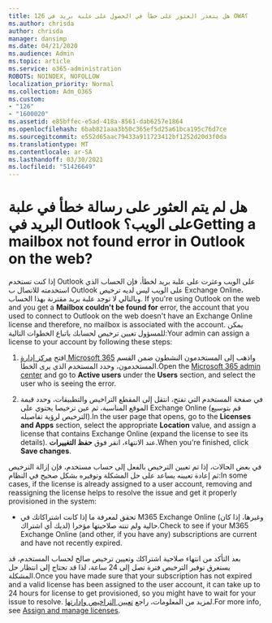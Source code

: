 ```yaml
---
title: 126 هل يتعذر العثور على خطأ في الحصول على علبة بريد في OWA؟
ms.author: chrisda
author: chrisda
manager: dansimp
ms.date: 04/21/2020
ms.audience: Admin
ms.topic: article
ms.service: o365-administration
ROBOTS: NOINDEX, NOFOLLOW
localization_priority: Normal
ms.collection: Adm_O365
ms.custom:
- "126"
- "1600020"
ms.assetid: e85bffec-e5ad-418a-8561-dab6257e1864
ms.openlocfilehash: 6bab821aaa3b50c365ef5d25a61bca195c76d7ce
ms.sourcegitcommit: e552d65aac79433a911723412bf1252d20d3f0da
ms.translationtype: MT
ms.contentlocale: ar-SA
ms.lasthandoff: 03/30/2021
ms.locfileid: "51426649"
---
```

# <a name="getting-a-mailbox-not-found-error-in-outlook-on-the-web"></a><span data-ttu-id="95f23-102">هل لم يتم العثور على رسالة خطأ في علبة البريد في Outlook على الويب؟</span><span class="sxs-lookup"><span data-stu-id="95f23-102">Getting a mailbox not found error in Outlook on the web?</span></span>

<span data-ttu-id="95f23-103">إذا كنت تستخدم Outlook على الويب وعثرت على علبة بريد لخطأ، فإن الحساب الذي استخدمته للاتصال ب Outlook على الويب ليس لديه ترخيص Exchange Online، وبالتالي لا توجد علبة بريد مقترنة بهذا الحساب. </span><span class="sxs-lookup"><span data-stu-id="95f23-103">If you're using Outlook on the web and you get a **Mailbox couldn't be found for** error, the account that you used to connect to Outlook on the web doesn't have an Exchange Online license and therefore, no mailbox is associated with the account.</span></span> <span data-ttu-id="95f23-104">يمكن للمسؤول تعيين ترخيص لحسابك باتباع الخطوات التالية:</span><span class="sxs-lookup"><span data-stu-id="95f23-104">Your admin can assign a license to your account by following these steps:</span></span>

1. <span data-ttu-id="95f23-105">افتح  [مركز إدارة Microsoft 365](https://portal.office.com/adminportal/home#/homepage) واذهب  إلى المستخدمون النشطون ضمن القسم المستخدمون، وحدد المستخدم الذي يرى الخطأ.</span><span class="sxs-lookup"><span data-stu-id="95f23-105">Open the [Microsoft 365 admin center](https://portal.office.com/adminportal/home#/homepage) and go to **Active users** under the **Users** section, and select the user who is seeing the error.</span></span>

2. <span data-ttu-id="95f23-106">في صفحة المستخدم التي تفتح،  انتقل إلى المقطع التراخيص  والتطبيقات، وحدد قيمة الموقع المناسبة، ثم عين ترخيصا يحتوي على Exchange Online (قم بتوسيع الترخيص لرؤية تفاصيله).</span><span class="sxs-lookup"><span data-stu-id="95f23-106">In the user page that opens, go to the **Licenses and Apps** section, select the appropriate **Location** value, and assign a license that contains Exchange Online (expand the license to see its details).</span></span> <span data-ttu-id="95f23-107">عند الانتهاء، انقر فوق **حفظ التغييرات**.</span><span class="sxs-lookup"><span data-stu-id="95f23-107">When you're finished, click **Save changes**.</span></span>

<span data-ttu-id="95f23-108">في بعض الحالات، إذا تم تعيين الترخيص بالفعل إلى حساب مستخدم، فإن إزالة الترخيص ثم إعادة تعيينه يساعد على حل المشكلة وتوفيره بشكل صحيح في النظام:</span><span class="sxs-lookup"><span data-stu-id="95f23-108">In some cases, if the license is already assigned to a user account, removing and reassigning the license helps to resolve the issue and get it properly provisioned in the system:</span></span> 

- <span data-ttu-id="95f23-109">تحقق لمعرفة ما إذا كانت اشتراكاتك في M365 Exchange Online (وغيرها، إذا كان لديك أي اشتراك) حالية ولم تنته صلاحيتها مؤخرا.</span><span class="sxs-lookup"><span data-stu-id="95f23-109">Check to see if your M365 Exchange Online (and other, if you have any) subscriptions are current and have not recently expired.</span></span>

<span data-ttu-id="95f23-110">بعد التأكد من انتهاء صلاحية اشتراكك وتعيين ترخيص صالح لحساب المستخدم، قد يستغرق توفير الترخيص فترة تصل إلى 24 ساعة، لذا قد تحتاج إلى انتظار حل المشكلة.</span><span class="sxs-lookup"><span data-stu-id="95f23-110">Once you have made sure that your subscription has not expired and a valid license has been assigned to the user account, it can take up to 24 hours for license to get provisioned, so you might have to wait for your issue to resolve.</span></span> <span data-ttu-id="95f23-111">لمزيد من المعلومات، راجع [تعيين التراخيص وإدارتها](https://docs.microsoft.com/deployoffice/overview-licensing-activation-microsoft-365-apps#assign-and-manage-licenses).</span><span class="sxs-lookup"><span data-stu-id="95f23-111">For more info, see [Assign and manage licenses](https://docs.microsoft.com/deployoffice/overview-licensing-activation-microsoft-365-apps#assign-and-manage-licenses).</span></span>